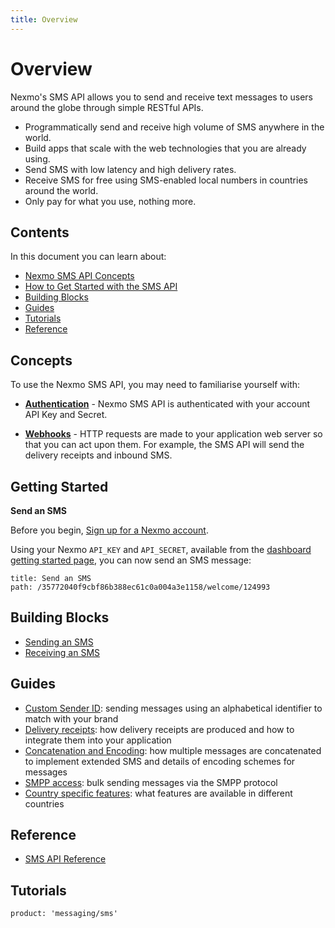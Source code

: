 ```yaml
---
title: Overview
---
```


# Overview

Nexmo's SMS API allows you to send and receive text messages to users around the globe through simple RESTful APIs.

* Programmatically send and receive high volume of SMS anywhere in the world.
* Build apps that scale with the web technologies that you are already using.
* Send SMS with low latency and high delivery rates.
* Receive SMS for free using SMS-enabled local numbers in countries around the world.
* Only pay for what you use, nothing more.

## Contents

In this document you can learn about:

* [Nexmo SMS API Concepts](#concepts)
* [How to Get Started with the SMS API](#getting-started)
* [Building Blocks](#building-blocks)
* [Guides](#guides)
* [Tutorials](#tutorials)
* [Reference](#reference)

## Concepts

To use the Nexmo SMS API, you may need to familiarise yourself with:

* **[Authentication](/concepts/guides/authentication)** - Nexmo SMS API is authenticated with your account API Key and Secret.

* **[Webhooks](/concepts/guides/webhooks)** - HTTP requests are made to your application web server so that you can act upon them. For example, the SMS API will send the delivery receipts and inbound SMS.

## Getting Started

**Send an SMS**

Before you begin, [Sign up for a Nexmo account](https://dashboard.nexmo.com/sign-up).

Using your Nexmo `API_KEY` and `API_SECRET`, available from the [dashboard getting started page](https://dashboard.nexmo.com/getting-started-guide), you can now send an SMS message:

```techio
title: Send an SMS
path: /35772040f9cbf86b388ec61c0a004a3e1158/welcome/124993
```

## Building Blocks

* [Sending an SMS](/messaging/sms/building-blocks/send-an-sms)
* [Receiving an SMS](/messaging/sms/building-blocks/receiving-an-sms)

## Guides

* [Custom Sender ID](/messaging/sms/guides/custom-sender-id): sending messages using an alphabetical identifier to match with your brand
* [Delivery receipts](/messaging/sms/guides/delivery-receipts): how delivery receipts are produced and how to integrate them into your application
* [Concatenation and Encoding](/messaging/sms/guides/concatenation): how multiple messages are concatenated to implement extended SMS and details of encoding schemes for messages
* [SMPP access](/messaging/sms/guides/SMPP-access): bulk sending messages via the SMPP protocol
* [Country specific features](/messaging/sms/guides/country-specific-features): what features are available in different countries

## Reference

* [SMS API Reference](/api/sms)

## Tutorials

```tutorials
product: 'messaging/sms'
```
